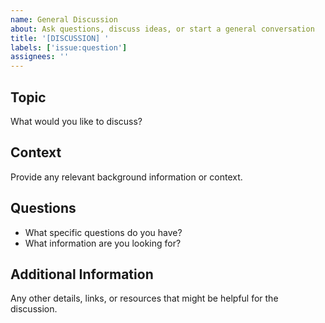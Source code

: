 ```yaml
---
name: General Discussion
about: Ask questions, discuss ideas, or start a general conversation
title: '[DISCUSSION] '
labels: ['issue:question']
assignees: ''
---
```


## Topic

What would you like to discuss?

## Context

Provide any relevant background information or context.

## Questions

- What specific questions do you have?
- What information are you looking for?

## Additional Information

Any other details, links, or resources that might be helpful for the discussion.